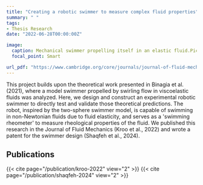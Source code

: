 ```yaml
---
title: "Creating a robotic swimmer to measure complex fluid properties"
summary: " "
tags:
- Thesis Research
date: "2022-06-28T00:00:00Z"

image:
  caption: Mechanical swimmer propelling itself in an elastic fluid.Pictured above is the head and tail identification, and below, the trajectories in space of the head (blue) and tail (red), respectively.
  focal_point: Smart

url_pdf: "https://www.cambridge.org/core/journals/journal-of-fluid-mechanics/article/abs/freely-suspended-robotic-swimmer-propelled-by-viscoelastic-normal-stresses/B42F414AF678052863ECD38FD93414A8"
---
```

This project builds upon the theoretical work presented in Binagia et al. (2021), where a model swimmer propelled by swirling flow in viscoelastic fluids was analyzed. Here, we design and construct an experimental robotic swimmer to directly test and validate those theoretical predictions. The robot, inspired by the two-sphere swimmer model, is capable of swimming in non-Newtonian fluids due to fluid elasticity, and serves as a 'swimming rheometer' to measure rheological properties of the fluid. We published this research in the Journal of Fluid Mechanics (Kroo et al., 2022) and wrote a patent for the swimmer design (Shaqfeh et al., 2024).


## Publications
{{< cite page="/publication/kroo-2022" view="2" >}}
{{< cite page="/publication/shaqfeh-2024" view="2" >}}
